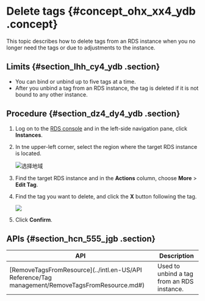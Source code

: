 # Delete tags {#concept_ohx_xx4_ydb .concept}

This topic describes how to delete tags from an RDS instance when you no longer need the tags or due to adjustments to the instance.

## Limits {#section_lhh_cy4_ydb .section}

-   You can bind or unbind up to five tags at a time.
-   After you unbind a tag from an RDS instance, the tag is deleted if it is not bound to any other instance.

## Procedure {#section_dz4_dy4_ydb .section}

1.  Log on to the [RDS console](https://rdsnew.console.aliyun.com/) and in the left-side navigation pane, click **Instances**.
2.  In tne upper-left corner, select the region where the target RDS instance is located.

    ![选择地域](http://static-aliyun-doc.oss-cn-hangzhou.aliyuncs.com/assets/img/7814/156888631536543_en-US.png)

3.  Find the target RDS instance and in the **Actions** column, choose **More** \> **Edit Tag**.
4.  Find the tag you want to delete, and click the **X** button following the tag.

    ![](http://static-aliyun-doc.oss-cn-hangzhou.aliyuncs.com/assets/img/7972/15688863154154_en-US.png)

5.  Click **Confirm**.

## APIs {#section_hcn_555_jgb .section}

|API|Description|
|---|-----------|
|[RemoveTagsFromResource](../intl.en-US/API Reference/Tag management/RemoveTagsFromResource.md#)|Used to unbind a tag from an RDS instance.|


